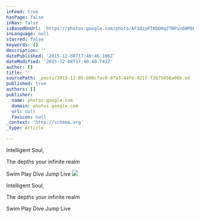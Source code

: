 ```yaml
---
inFeed: true
hasPage: false
inNav: false
isBasedOnUrl: 'https://photos.google.com/photo/AF1QipPIHbOHq2TNPuv6WP6Bpa1B4B2Ap-oiVlMORHAy'
inLanguage: null
starred: false
keywords: []
description: ''
datePublished: '2015-12-08T17:40:46.106Z'
dateModified: '2015-12-08T17:40:40.742Z'
author: []
title: ''
sourcePath: _posts/2015-12-05-800cfac0-87a3-44fe-921f-f3b75856a66b.md
published: true
authors: []
publisher:
  name: photos.google.com
  domain: photos.google.com
  url: null
  favicon: null
_context: 'http://schema.org'
_type: Article

---
```

Intelligent Soul,

The depths your infinite realm

Swim Play Dive Jump Live
![](https://s3-us-west-2.amazonaws.com/the-grid-img/p/69db8345eadc864d7952c0345e1187a2348511dc.jpg)

Intelligent Soul,

The depths your infinite realm

Swim Play Dive Jump Live